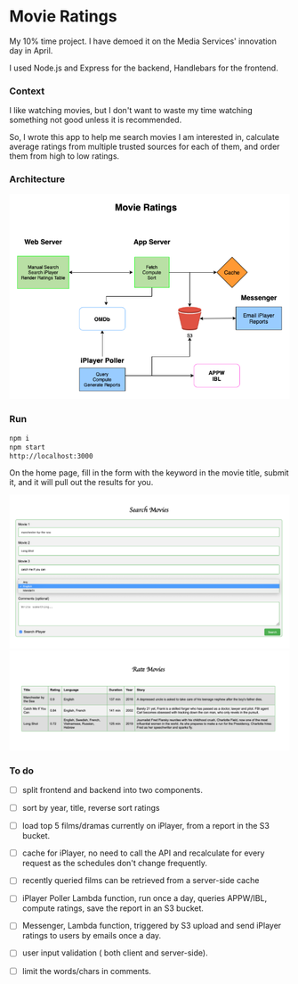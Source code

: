 # Movie Ratings
My 10% time project. I have demoed it on the Media Services' innovation day in April.

I used Node.js and Express for the backend, Handlebars for the frontend.


### Context
I like watching movies, but I don't want to waste my time watching something not good unless it is recommended.

So, I wrote this app to help me search movies I am interested in, calculate average ratings from multiple trusted sources for each of them, and order them from high to low ratings.

### Architecture

<img src="public/movie.png">

### Run
```
npm i
npm start
http://localhost:3000
```

On the home page, fill in the form with the keyword in the movie title, submit it, and it will pull out the results for you.

<img src="public/form.png">

<img src="public/result.png">

### To do

- [ ] split frontend and backend into two components.

- [ ] sort by year, title, reverse sort ratings

- [ ] load top 5 films/dramas currently on iPlayer, from a report in the S3 bucket.

- [ ] cache for iPlayer, no need to call the API and recalculate for every request as the schedules don't change frequently.

- [ ] recently queried films can be retrieved from a server-side cache

- [ ] iPlayer Poller Lambda function,  run once a day, queries APPW/IBL, compute ratings, save the report in an S3 bucket.

- [ ] Messenger, Lambda function, triggered by S3 upload and send iPlayer ratings to users by emails once a day.

- [ ] user input validation ( both client and server-side). 

- [ ] limit the words/chars in comments.

